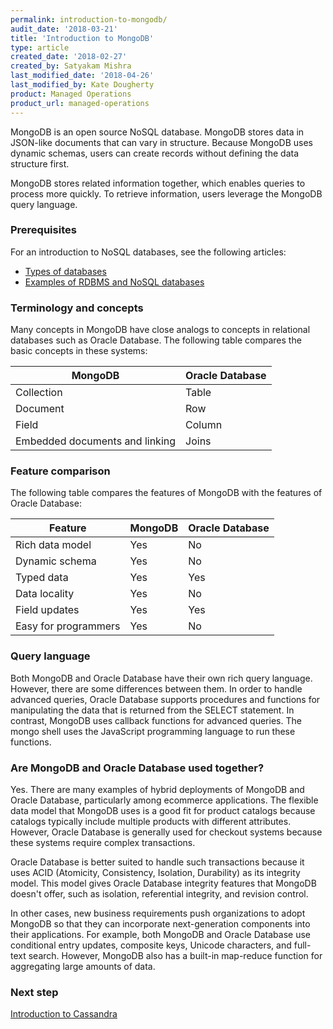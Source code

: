 ```yaml
---
permalink: introduction-to-mongodb/
audit_date: '2018-03-21'
title: 'Introduction to MongoDB'
type: article
created_date: '2018-02-27'
created_by: Satyakam Mishra
last_modified_date: '2018-04-26'
last_modified_by: Kate Dougherty
product: Managed Operations
product_url: managed-operations
---
```


MongoDB is an open source NoSQL database. MongoDB stores data in JSON-like
documents that can vary in structure. Because MongoDB uses dynamic schemas,
users can create records without defining the data structure first.

MongoDB stores related information together, which enables queries to process
more quickly. To retrieve information, users leverage the MongoDB query
language.

### Prerequisites

For an introduction to NoSQL databases, see the following articles:

- [Types of databases](/support/how-to/types-of-databases)
- [Examples of RDBMS and NoSQL databases](/support/how-to/examples-of-rdbms-and-nosql-databases)

### Terminology and concepts

Many concepts in MongoDB have close analogs to concepts in relational
databases such as Oracle Database. The following table compares the basic
concepts in these systems:

| MongoDB                        | Oracle Database |
| ------------------------------ | --------------- |
| Collection                     | Table           |
| Document                       | Row             |
| Field                          | Column          |
| Embedded documents and linking | Joins           |

### Feature comparison

The following table compares the features of MongoDB with the features of
Oracle Database:

| Feature              | MongoDB | Oracle Database |
| -------------------- | ------- | --------------- |
| Rich data model      | Yes     | No              |
| Dynamic schema       | Yes     | No              |
| Typed data           | Yes     | Yes             |
| Data locality        | Yes     | No              |
| Field updates        | Yes     | Yes             |
| Easy for programmers | Yes     | No              |

### Query language

Both MongoDB and Oracle Database have their own rich query language. However,
there are some differences between them. In order to handle advanced queries,
Oracle Database supports procedures and functions for manipulating the data
that is returned from the SELECT statement. In contrast, MongoDB uses callback
functions for advanced queries. The mongo shell uses the JavaScript
programming language to run these functions.

### Are MongoDB and Oracle Database used together?

Yes. There are many examples of hybrid deployments of MongoDB and Oracle
Database, particularly among ecommerce applications. The flexible data model
that MongoDB uses is a good fit for product catalogs because catalogs typically
include multiple products with different attributes. However, Oracle Database
is generally used for checkout systems because these systems require complex
transactions.

Oracle Database is better suited to handle such transactions because it uses
ACID (Atomicity, Consistency, Isolation, Durability) as its integrity model.
This model gives Oracle Database integrity features that MongoDB doesn't
offer, such as isolation, referential integrity, and revision control.

In other cases, new business requirements push organizations to adopt MongoDB
so that they can incorporate next-generation components into their
applications. For example, both MongoDB and Oracle Database use conditional
entry updates, composite keys, Unicode characters, and full-text search.
However, MongoDB also has a built-in map-reduce function for aggregating large
amounts of data.

### Next step

[Introduction to Cassandra](/support/how-to/introduction-to-cassandra/)
